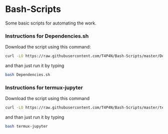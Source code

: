 # Bash-Scripts
Some basic scripts for automating the work.

### Instructions for Dependencies.sh
Download the script using this command:
``` bash
curl -LO https://raw.githubusercontent.com/T4P4N/Bash-Scripts/master/Dependencies.sh
```
and than just run it by typing
``` bash
bash Dependencies.sh
```
### Instructions for termux-jupyter
Download the script using this command
``` bash
curl -LO https://raw.githubusercontent.com/T4P4N/Bash-Scripts/master/termux-jupyter
```
and than just run it by typing
``` bash
bash termux-jupyter
```

